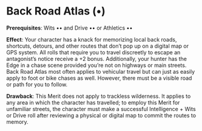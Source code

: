 # Back Road Atlas (•) 
**Prerequisites**: Wits •• and Drive •• or Athletics •• 

**Effect**: Your character has a knack for memorizing local back roads, shortcuts, detours, and other routes that don’t pop up on a digital map or GPS system. All rolls that require you to travel discreetly to escape an antagonist’s notice receive a +2 bonus. Additionally, your hunter has the Edge in a chase scene provided you’re not on highways or main streets. Back Road Atlas most often applies to vehicular travel but can just as easily apply to foot or bike chases as well. However, there must be a visible road or path for you to follow. 

**Drawback**: This Merit does not apply to trackless wilderness. It applies to any area in which the character has travelled; to employ this Merit for unfamiliar streets, the character must make a successful Intelligence + Wits or Drive roll after reviewing a physical or digital map to commit the routes to memory.